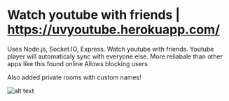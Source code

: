 # Watch youtube with friends | https://uvyoutube.herokuapp.com/

Uses Node.js, Socket.IO, Express.
Watch youtube with friends. Youtube player will automaticaly sync with everyone else. More reliabale than other apps like this found online
Allows blocking users

Also added private rooms with custom names!

![alt text](https://i.imgur.com/S6E4g3I.png)
